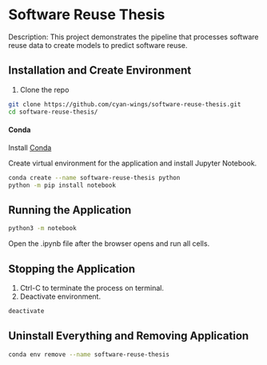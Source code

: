 # Software Reuse Thesis

Description:
This project demonstrates the pipeline that processes software reuse data to create models to predict software reuse.

## Installation and Create Environment

1. Clone the repo

```bash
git clone https://github.com/cyan-wings/software-reuse-thesis.git
cd software-reuse-thesis/
```

#### Conda
Install [Conda](https://conda.io/projects/conda/en/latest/user-guide/install/index.html)

Create virtual environment for the application and install Jupyter Notebook.
```bash
conda create --name software-reuse-thesis python
python -m pip install notebook
```

## Running the Application

```bash
python3 -m notebook
```

Open the .ipynb file after the browser opens and run all cells.

## Stopping the Application

1. Ctrl-C to terminate the process on terminal.
2. Deactivate environment.

```bash
deactivate
```

## Uninstall Everything and Removing Application

```bash
conda env remove --name software-reuse-thesis
```
